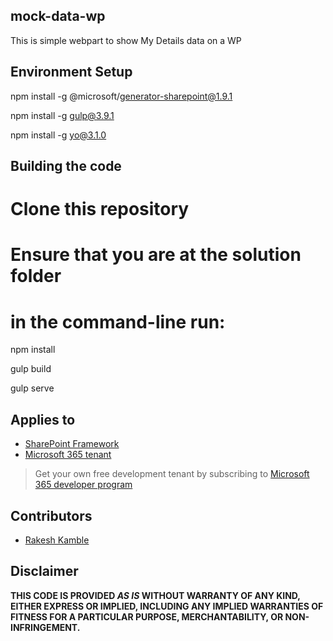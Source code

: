 ## mock-data-wp

This is simple webpart to show My Details data on a WP

## Environment Setup

npm install -g @microsoft/generator-sharepoint@1.9.1

npm install -g gulp@3.9.1

npm install -g yo@3.1.0

## Building the code
# Clone this repository
# Ensure that you are at the solution folder 
# in the command-line run:

npm install

gulp build

gulp serve

## Applies to

* [SharePoint Framework](https://learn.microsoft.com/sharepoint/dev/spfx/sharepoint-framework-overview)
* [Microsoft 365 tenant](https://learn.microsoft.com/sharepoint/dev/spfx/set-up-your-development-environment)

> Get your own free development tenant by subscribing to [Microsoft 365 developer program](http://aka.ms/m365devprogram)

## Contributors

* [Rakesh Kamble](https://github.com/RackeshKamble)

## Disclaimer

**THIS CODE IS PROVIDED *AS IS* WITHOUT WARRANTY OF ANY KIND, EITHER EXPRESS OR IMPLIED, INCLUDING ANY IMPLIED WARRANTIES OF FITNESS FOR A PARTICULAR PURPOSE, MERCHANTABILITY, OR NON-INFRINGEMENT.**
